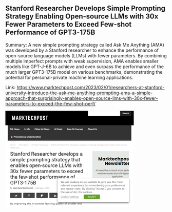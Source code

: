 ## Stanford Researcher Develops Simple Prompting Strategy Enabling Open-source LLMs with 30x Fewer Parameters to Exceed Few-shot Performance of GPT3-175B
Summary: A new simple prompting strategy called Ask Me Anything (AMA) was developed by a Stanford researcher to enhance the performance of open-source language models (LLMs) with fewer parameters. By combining multiple imperfect prompts with weak supervision, AMA enables smaller models like GPT-J-6B to achieve and even surpass the performance of the much larger GPT3-175B model on various benchmarks, demonstrating the potential for personal-private machine learning applications.

Link: https://www.marktechpost.com/2023/02/01/researchers-at-stanford-university-introduce-the-ask-me-anything-prompting-ama-a-simple-approach-that-surprisingly-enables-open-source-llms-with-30x-fewer-parameters-to-exceed-the-few-shot-perf/

<img src="/img/2e8bedc7-bc91-49af-865a-41a1a2d66893.png" width="400" />
<br/><br/>
